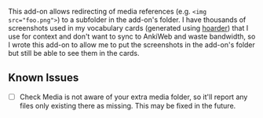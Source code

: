 This add-on allows redirecting of media references (e.g. `<img src="foo.png">`) to a subfolder in the add-on's folder.
I have thousands of screenshots used in my vocabulary cards (generated using [hoarder](https://github.com/abdnh/hoarder)) that I use for context and don't want to sync to AnkiWeb and waste bandwidth, so I wrote this add-on to allow me to put the screenshots in the add-on's folder but still be able to see them in the cards.

## Known Issues

-   [ ] Check Media is not aware of your extra media folder, so it'll report any files only existing there as missing. This may be fixed in the future.
